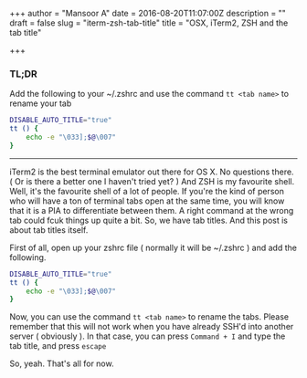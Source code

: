 +++
author = "Mansoor A"
date = 2016-08-20T11:07:00Z
description = ""
draft = false
slug = "iterm-zsh-tab-title"
title = "OSX, iTerm2, ZSH and the tab title"

+++


### TL;DR
Add the following to your ~/.zshrc and use the command `tt <tab name>` to rename your tab

```bash
DISABLE_AUTO_TITLE="true"
tt () {
    echo -e "\033];$@\007"
}
```
-----------------------------------

iTerm2 is the best terminal emulator out there for OS X. No questions there. ( Or is there a better one I haven't tried yet? )
And ZSH is my favourite shell. Well, it's the favourite shell of a lot of people. If you're the kind of person who will have a ton 
of terminal tabs open at the same time, you will know that it is a PIA to differentiate between them. A right command at the wrong tab could 
fcuk things up quite a bit. So, we have tab titles. And this post is about tab titles itself. 

First of all, open up your zshrc file ( normally it will be  ~/.zshrc ) and add the following.

```bash
DISABLE_AUTO_TITLE="true"
tt () {
    echo -e "\033];$@\007"
}
```

Now, you can use the command `tt <tab name>` to rename the tabs. Please remember that this will not work when you have already SSH'd 
into another server ( obviously ).
In that case, you can press `Command + I` and type the tab title, and press `escape`

So, yeah. That's all for now.


